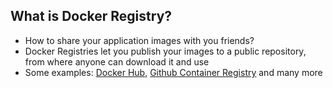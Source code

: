 ## What is Docker Registry?
 - How to share your application images with you friends?
 - Docker Registries let you publish your images to a public repository, from where anyone can download it and use
 - Some examples: [Docker Hub](https://hub.docker.com), [Github Container Registry](https://ghcr.io) and many more
